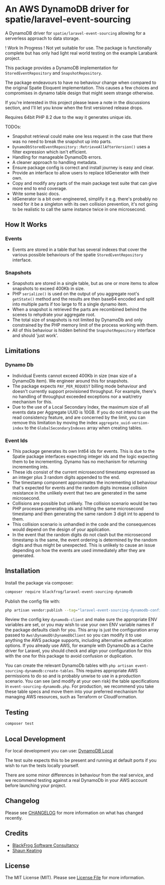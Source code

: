 # An AWS DynamoDB driver for spatie/laravel-event-sourcing

A DynamoDB driver for `spatie/laravel-event-sourcing` allowing for a serverless approach to data storage.

! Work In Progress ! Not yet suitable for use. The package is functionally complete but has only had light real world
testing on the example Larabank project.

This package provides a DynamoDB implementation for `StoredEventRepository` and `SnapshotRepository`.

The package endeavours to have no behaviour change when compared to the original Spatie Eloquent implementation.
This causes a few choices and compromises in dynamo table design that might seem strange otherwise.

If you're interested in this project please leave a note in the discussions section, and I'll let you know when the first
versioned release drops.

Requires 64bit PHP 8.2 due to the way it generates unique ids.

TODOs:

- Snapshot retrieval could make one less request in the case that there was no need to break the snapshot up into parts.
- `DynamoDbStoredEventRepository::RetrieveAllAfterVersion()` uses a filter expression which isn't efficient.
- Handling for manageable DynamoDb errors.
- A cleaner approach to handling metadata.
- Ensure package config is correct and install journey is easy and clear.
- Provide an interface to allow users to replace IdGenerator with their own.
- Copy and modify any parts of the main package test suite that can give more end to end coverage.
- Write some basic docs.
- IdGenerator is a bit over-engineered, simplify it e.g. there's probably no need for it be a singleton with its own 
collision prevention, it's not going to be realistic to call the same instance twice in one microsecond.


## How It Works

### Events
- Events are stored in a table that has several indexes that cover the various possible behaviours of the spatie
 `StoredEventRepository` interface.

### Snapshots
- Snapshots are stored in a single table, but as one or more items to allow snapshots to exceed 400Kb in size.
- PHP `serialize()` is used on the output of you aggregate root's `getState()` method and the results are then base64
  encoded and split into multiple parts if too large to fit a single dynamo item.
- When a snapshot is retrieved the parts are recombined behind the scenes to rehydrate your aggregate root.
- The total size of snapshots is not limited by DynamoDb and only constrained by the PHP memory limit of the process
  working with them.
- All of this behaviour is hidden behind the `SnapshotRepository` interface and should 'just work'.

## Limitations

### Dynamo Db
- Individual Events cannot exceed 400Kb in size (max size of a DynamoDb item). We engineer around this for snapshots.
- The package expects `PAY_PER_REQUEST` billing mode behaviour and doesn't currently support provisioned throughput. 
For example, there's no handling of throughput exceeded exceptions nor a wait/retry mechanism for this.
- Due to the use of a Local Secondary Index, the maximum size of all events data per Aggregate UUID is 10GB. If you
do not intend to use the read consistency feature, and are concerned by the limit, you can remove this limitation by
moving the index `aggregate_uuid-version-index` to the `GlobalSecondaryIndexes` array when creating tables.

### Event Ids
- This package generates its own Int64 ids for events. This is due to the Spatie package interfaces expecting
  integer ids and the logic expecting them to be incrementing. Dynamo has no mechanism for returning incrementing ints.
- These ids consist of the current microsecond timestamp expressed as an integer plus 3 random digits appended to the end.
- The timestamp component approximates the incrementing id behaviour that's expected for events and the random digits
  increase collision resistance in the unlikely event that two are generated in the same microsecond.
- Collisions are possible but unlikely. The collision scenario would be two PHP processes generating ids and hitting the
  same microsecond timestamp and then generating the same random 3 digit int to append to them.
- This collision scenario is unhandled in the code and the consequences would depend on the design of your application.
- In the event that the random digits do not clash but the microsecond timestamp is the same, the event ordering
  is determined by the random digits and thus might be unexpected. This is unlikely to cause an issue depending
on how the events are used immediately after they are generated.

## Installation

Install the package via composer:

```bash
composer require blackfrog/laravel-event-sourcing-dynamodb
````

Publish the config file with:

```bash
php artisan vendor:publish --tag="laravel-event-sourcing-dynamodb-config"
```

Review the config key `dynamodb-client` and make sure the appropriate ENV variables are set, or you may wish to use
your own ENV variable names if the package defaults clash for you. This array is just the configuration array passed to
`Aws\DynamoDb\DynamoDbClient` so you can modify it to use anything the AWS package supports, including alternative
authentication options. If you already use AWS, for example with DynamoDb as a Cache driver for Laravel, you should 
check and align your configuration for this with the one for this package to avoid confusion or duplication.

You can create the relevant DynamoDb tables with `php artisan event-sourcing-dynamodb:create-tables`. This requires
appropriate AWS permissions to do so and is probably unwise to use in a production scenario. You can see (and modify at
your own risk) the table specifications in `event-sourcing-dynamodb.php`. For production, we recommend you take these 
table specs and move them into your preferred mechanism for managing AWS resources, such as Terraform or CloudFormation.

## Testing

```bash
composer test
```

## Local Development

For local development you can use:
[DynamoDB Local](https://docs.aws.amazon.com/amazondynamodb/latest/developerguide/DynamoDBLocal.html)

The test suite expects this to be present and running at default ports if you wish to run the tests locally yourself.

There are some minor differences in behaviour from the real service, and we recommend testing against a real DynamoDb in
your AWS account before launching your project.

## Changelog

Please see [CHANGELOG](CHANGELOG.md) for more information on what has changed recently.

## Credits

- [BlackFrog Software Consultancy](https://blackfrog.co)
- [Shaun Keating](https://github.com/shkeats)

## License

The MIT License (MIT). Please see [License File](LICENSE.md) for more information.
